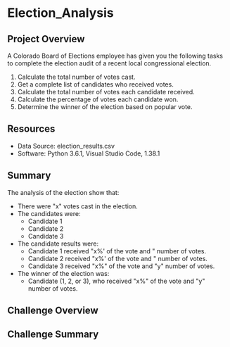 # Election_Analysis

## Project Overview
A Colorado Board of Elections employee has given you the following tasks to complete the election audit of a recent local congressional election.

1. Calculate the total number of votes cast.
2. Get a complete list of candidates who received votes.
3. Calculate the total number of votes each candidate received.
4. Calculate the percentage of votes each candidate won.
5. Determine the winner of the election based on popular vote.

## Resources
- Data Source: election_results.csv
- Software: Python 3.6.1, Visual Studio Code, 1.38.1

## Summary
The analysis of the election show that:
- There were "x" votes cast in the election.
- The candidates were:
  - Candidate 1
  - Candidate 2
  - Candidate 3
- The candidate results were:
  - Candidate 1 received "x%' of the vote and " number of votes.
  - Candidate 2 received "x%' of the vote and " number of votes.
  - Candidate 3 received "x%" of the vote and "y" number of votes.
- The winner of the election was:
  - Candidate (1, 2, or 3), who received "x%" of the vote and "y" number of votes.

## Challenge Overview

 ## Challenge Summary
